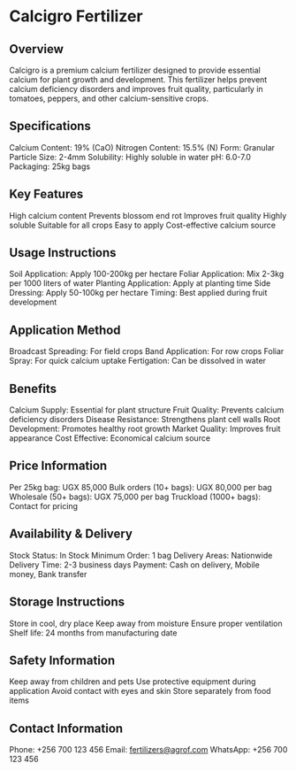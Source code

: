 # Calcigro Fertilizer

## Overview
Calcigro is a premium calcium fertilizer designed to provide essential calcium for plant growth and development. This fertilizer helps prevent calcium deficiency disorders and improves fruit quality, particularly in tomatoes, peppers, and other calcium-sensitive crops.

## Specifications
Calcium Content: 19% (CaO)
Nitrogen Content: 15.5% (N)
Form: Granular
Particle Size: 2-4mm
Solubility: Highly soluble in water
pH: 6.0-7.0
Packaging: 25kg bags

## Key Features
High calcium content
Prevents blossom end rot
Improves fruit quality
Highly soluble
Suitable for all crops
Easy to apply
Cost-effective calcium source

## Usage Instructions
Soil Application: Apply 100-200kg per hectare
Foliar Application: Mix 2-3kg per 1000 liters of water
Planting Application: Apply at planting time
Side Dressing: Apply 50-100kg per hectare
Timing: Best applied during fruit development

## Application Method
Broadcast Spreading: For field crops
Band Application: For row crops
Foliar Spray: For quick calcium uptake
Fertigation: Can be dissolved in water

## Benefits
Calcium Supply: Essential for plant structure
Fruit Quality: Prevents calcium deficiency disorders
Disease Resistance: Strengthens plant cell walls
Root Development: Promotes healthy root growth
Market Quality: Improves fruit appearance
Cost Effective: Economical calcium source

## Price Information
Per 25kg bag: UGX 85,000
Bulk orders (10+ bags): UGX 80,000 per bag
Wholesale (50+ bags): UGX 75,000 per bag
Truckload (1000+ bags): Contact for pricing

## Availability & Delivery
Stock Status: In Stock
Minimum Order: 1 bag
Delivery Areas: Nationwide
Delivery Time: 2-3 business days
Payment: Cash on delivery, Mobile money, Bank transfer

## Storage Instructions
Store in cool, dry place
Keep away from moisture
Ensure proper ventilation
Shelf life: 24 months from manufacturing date

## Safety Information
Keep away from children and pets
Use protective equipment during application
Avoid contact with eyes and skin
Store separately from food items

## Contact Information
Phone: +256 700 123 456
Email: fertilizers@agrof.com
WhatsApp: +256 700 123 456
